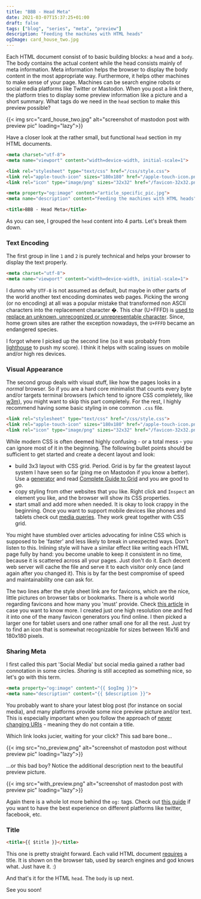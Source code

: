 ```yaml
---
title: "BBB - Head Meta"
date: 2021-03-07T15:37:25+01:00
draft: false
tags: ["blog", "series", "meta", "preview"]
description: "Feeding the machines with HTML heads"
ogImage: card_house_two.jpg
---
```


Each HTML document consist of to basic building blocks: a `head` and a `body`. The body contains the actual content while the head consists mainly of meta information. Meta information helps the browser to display the body content in the most appropriate way. Furthermore, it helps other machines to make sense of your page. Machines can be search engine robots or social media platforms like Twitter or Mastodon. When you post a link there, the platform tries to display some preview information like a picture and a short summary. What tags do we need in the `head` section to make this preview possible?

{{< img src="card_house_two.jpg" alt="screenshot of mastodon post with preview pic" loading="lazy">}}

Have a closer look at the rather small, but functional `head` section in my HTML documents.

```html
<meta charset="utf-8">
<meta name="viewport" content="width=device-width, initial-scale=1">

<link rel="stylesheet" type="text/css" href="/css/style.css">
<link rel="apple-touch-icon" sizes="180x180" href="/apple-touch-icon.png">
<link rel="icon" type="image/png" sizes="32x32" href="/favicon-32x32.png">

<meta property="og:image" content="article_specific_pic.jpg">
<meta name="description" content="Feeding the machines with HTML heads">

<title>BBB - Head Meta</title>
```

As you can see, I grouped the `head` content into 4 parts. Let's break them down.

### Text Encoding

The first group in line `1` and `2` is purely technical and helps your browser to display the text properly.

```html
<meta charset="utf-8">
<meta name="viewport" content="width=device-width, initial-scale=1">
```

I dunno why `UTF-8` is not assumed as default, but maybe in other parts of the world another text encoding dominates web pages. Picking the wrong (or no encoding) at all was a popular mistake that transformed non ASCII characters into the replacement character �. This char (U+FFFD) is [used to replace an unknown, unrecognized or unrepresentable character](https://en.wikipedia.org/wiki/Specials_(Unicode_block)). Since, home grown sites are rather the exception nowadays, the `U+FFFD` became an endangered species.

I forgot where I picked up the second line (so it was probably from [lighthouse](https://web.dev/measure) to push my score). I think it helps with scaling issues on mobile and/or high res devices.

### Visual Appearance

The second group deals with visual stuff, like how the pages looks in a _normal_ browser. So if you are a hard core minimalist that counts every byte and/or targets terminal browsers (which tend to ignore CSS completely, like [w3m](http://manpages.ubuntu.com/manpages/bionic/man1/w3m.1.html)), you might want to skip this part completely. For the rest, I highly recommend having some basic styling in one common `.css` file.

```html {linenostart=4}
<link rel="stylesheet" type="text/css" href="/css/style.css">
<link rel="apple-touch-icon" sizes="180x180" href="/apple-touch-icon.png">
<link rel="icon" type="image/png" sizes="32x32" href="/favicon-32x32.png">
```

While modern CSS is often deemed highly confusing - or a total mess - you can ignore most of it in the beginning. The following bullet points should be sufficient to get started and create a decent layout and look:

- build 3x3 layout with CSS grid. Period. Grid is by far the greatest layout system I have seen so far (ping me on Mastodon if you know a better). Use a [generator](https://grid.layoutit.com/) and read [Complete Guide to Grid](https://css-tricks.com/snippets/css/complete-guide-grid/) and you are good to go.
- copy styling from other websites that you like. Right click and `Inspect` an element you like, and the browser will show its CSS properties.
- start small and add more when needed. It is okay to look crappy in the beginning. Once you want to support mobile devices like phones and tablets check out [media queries](https://developer.mozilla.org/en-US/docs/Web/CSS/Media_Queries/Using_media_queries). They work great together with CSS grid.

You might have stumbled over articles advocating for inline CSS which is supposed to be 'faster' and less likely to break in unexpected ways. Don't listen to this. Inlining style will have a similar effect like writing each HTML page fully by hand: you become unable to keep it consistent in no time, because it is scattered across all your pages. Just don't do it. Each decent web server will cache the file and serve it to each visitor only once (and again after you changed it). This is by far the best compromise of speed and maintainability one can ask for.

The two lines after the style sheet link are for favicons, which are the nice, little pictures on browser tabs or bookmarks. There is a whole world regarding favicons and how many you 'must' provide. Check [this article](https://sympli.io/blog/heres-everything-you-need-to-know-about-favicons-in-2020/) in case you want to know more. I created just one high resolution one and fed it into one of the many favicon generators you find online. I then picked a larger one for tablet users and one rather small one for all the rest. Just try to find an icon that is somewhat recognizable for sizes between 16x16 and 180x180 pixels.

### Sharing Meta

I first called this part 'Social Media' but social media gained a rather bad connotation in some circles. _Sharing_ is still accepted as something nice, so let's go with this term.

```html {linenostart=8}
<meta property="og:image" content="{{ $ogImg }}">
<meta name="description" content="{{ $description }}">
```

You probably want to share your latest blog post (for instance on social media), and many platforms provide some nice preview picture and/or text. This is especially important when you follow the approach of [never changing URIs](https://www.w3.org/Provider/Style/URI) - meaning they do not contain a title.

Which link looks jucier, waiting for your click? This sad bare bone...

{{< img src="no_preview.png" alt="screenshot of mastodon post without preview pic" loading="lazy">}}

...or this bad boy? Notice the additional description next to the beautiful preview picture.

{{< img src="with_preview.png" alt="screenshot of mastodon post with preview pic" loading="lazy">}}

Again there is a whole lot more behind the `og:` tags. Check out [this guide](https://css-tricks.com/essential-meta-tags-social-media/) if you want to have the best experience on different platforms like twitter, facebook, etc.

### Title

```html {linenostart=11}
<title>{{ $title }}</title>
```

This one is pretty straight forward. Each valid HTML document [requires](https://www.w3schools.com/tags/tag_title.asp) a title. It is shown on the browser tab, used by search engines and god knows what. Just have it. :)

And that's it for the HTML `head`. The `body` is up next. 

See you soon!





